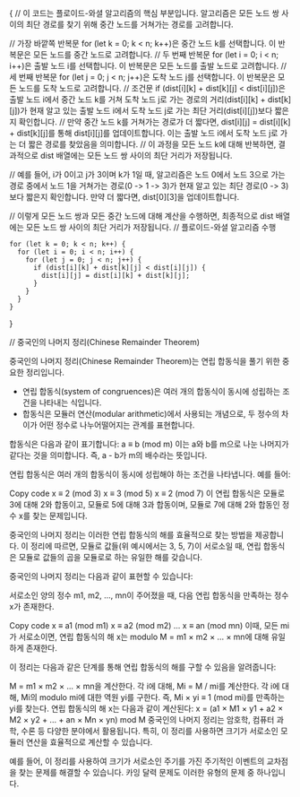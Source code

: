 {
// 이 코드는 플로이드-와셜 알고리즘의 핵심 부분입니다. 알고리즘은 모든 노드 쌍 사이의 최단 경로를 찾기 위해 중간 노드를 거쳐가는 경로를 고려합니다.

// 가장 바깥쪽 반복문 for (let k = 0; k < n; k++)은 중간 노드 k를 선택합니다. 이 반복문은 모든 노드를 중간 노드로 고려합니다.
// 두 번째 반복문 for (let i = 0; i < n; i++)은 출발 노드 i를 선택합니다. 이 반복문은 모든 노드를 출발 노드로 고려합니다.
// 세 번째 반복문 for (let j = 0; j < n; j++)은 도착 노드 j를 선택합니다. 이 반복문은 모든 노드를 도착 노드로 고려합니다.
// 조건문 if (dist[i][k] + dist[k][j] < dist[i][j])은 출발 노드 i에서 중간 노드 k를 거쳐 도착 노드 j로 가는 경로의 거리(dist[i][k] + dist[k][j])가 현재 알고 있는 출발 노드 i에서 도착 노드 j로 가는 최단 거리(dist[i][j])보다 짧은지 확인합니다.
// 만약 중간 노드 k를 거쳐가는 경로가 더 짧다면, dist[i][j] = dist[i][k] + dist[k][j]를 통해 dist[i][j]를 업데이트합니다. 이는 출발 노드 i에서 도착 노드 j로 가는 더 짧은 경로를 찾았음을 의미합니다.
// 이 과정을 모든 노드 k에 대해 반복하면, 결과적으로 dist 배열에는 모든 노드 쌍 사이의 최단 거리가 저장됩니다.

// 예를 들어, i가 0이고 j가 3이며 k가 1일 때, 알고리즘은 노드 0에서 노드 3으로 가는 경로 중에서 노드 1을 거쳐가는 경로(0 -> 1 -> 3)가 현재 알고 있는 최단 경로(0 -> 3)보다 짧은지 확인합니다. 만약 더 짧다면, dist[0][3]을 업데이트합니다.

// 이렇게 모든 노드 쌍과 모든 중간 노드에 대해 계산을 수행하면, 최종적으로 dist 배열에는 모든 노드 쌍 사이의 최단 거리가 저장됩니다.
// 플로이드-와셜 알고리즘 수행

```
for (let k = 0; k < n; k++) {
  for (let i = 0; i < n; i++) {
    for (let j = 0; j < n; j++) {
      if (dist[i][k] + dist[k][j] < dist[i][j]) {
        dist[i][j] = dist[i][k] + dist[k][j];
      }
    }
  }
}
```

}

// 중국인의 나머지 정리(Chinese Remainder Theorem)

중국인의 나머지 정리(Chinese Remainder Theorem)는 연립 합동식을 풀기 위한 중요한 정리입니다.

- 연립 합동식(system of congruences)은 여러 개의 합동식이 동시에 성립하는 조건을 나타내는 식입니다.
- 합동식은 모듈러 연산(modular arithmetic)에서 사용되는 개념으로, 두 정수의 차이가 어떤 정수로 나누어떨어지는 관계를 표현합니다.

합동식은 다음과 같이 표기합니다:
a ≡ b (mod m)
이는 a와 b를 m으로 나눈 나머지가 같다는 것을 의미합니다. 즉, a - b가 m의 배수라는 뜻입니다.

연립 합동식은 여러 개의 합동식이 동시에 성립해야 하는 조건을 나타냅니다. 예를 들어:

Copy code
x ≡ 2 (mod 3)
x ≡ 3 (mod 5)
x ≡ 2 (mod 7)
이 연립 합동식은 모듈로 3에 대해 2와 합동이고, 모듈로 5에 대해 3과 합동이며, 모듈로 7에 대해 2와 합동인 정수 x를 찾는 문제입니다.

중국인의 나머지 정리는 이러한 연립 합동식의 해를 효율적으로 찾는 방법을 제공합니다. 이 정리에 따르면, 모듈로 값들(위 예시에서는 3, 5, 7)이 서로소일 때, 연립 합동식은 모듈로 값들의 곱을 모듈로로 하는 유일한 해를 갖습니다.

중국인의 나머지 정리는 다음과 같이 표현할 수 있습니다:

서로소인 양의 정수 m1, m2, ..., mn이 주어졌을 때, 다음 연립 합동식을 만족하는 정수 x가 존재한다.

Copy code
x ≡ a1 (mod m1)
x ≡ a2 (mod m2)
...
x ≡ an (mod mn)
이때, 모든 mi가 서로소이면, 연립 합동식의 해 x는 modulo M = m1 × m2 × ... × mn에 대해 유일하게 존재한다.

이 정리는 다음과 같은 단계를 통해 연립 합동식의 해를 구할 수 있음을 알려줍니다:

M = m1 × m2 × ... × mn을 계산한다.
각 i에 대해, Mi = M / mi를 계산한다.
각 i에 대해, Mi의 modulo mi에 대한 역원 yi를 구한다. 즉, Mi × yi ≡ 1 (mod mi)를 만족하는 yi를 찾는다.
연립 합동식의 해 x는 다음과 같이 계산된다: x = (a1 × M1 × y1 + a2 × M2 × y2 + ... + an × Mn × yn) mod M
중국인의 나머지 정리는 암호학, 컴퓨터 과학, 수론 등 다양한 분야에서 활용됩니다. 특히, 이 정리를 사용하면 크기가 서로소인 모듈러 연산을 효율적으로 계산할 수 있습니다.

예를 들어, 이 정리를 사용하여 크기가 서로소인 주기를 가진 주기적인 이벤트의 교차점을 찾는 문제를 해결할 수 있습니다. 카잉 달력 문제도 이러한 유형의 문제 중 하나입니다.
